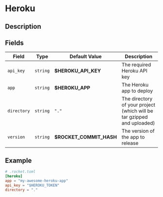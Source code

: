 # Heroku

## Description

## Fields

| Field | Type | Default Value | Description |
| ----- | -----| ------------- |------------ |
| `api_key` | `string` | **$HEROKU_API_KEY** | The required Heroku API key |
| `app` | `string` | **$HEROKU_APP** | The Heroku app to deploy |
| `directory` | `string` | `"."` | The directory of your project (which will be tar gzipped and uploaded) |
| `version` | `string` | **$ROCKET_COMMIT_HASH** | The version of the app to release |


## Example

```toml
# .rocket.toml
[heroku]
app = "my-awesome-heroku-app"
api_key = "$HEROKU_TOKEN"
directory = "."
```

